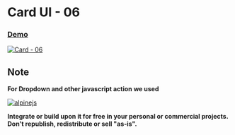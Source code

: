 # **Card UI - 06**

### [Demo](https://dropways.github.io/card-ui/cards/card-06)

[![Card - 06](https://github-production-user-asset-6210df.s3.amazonaws.com/38377336/251437013-a696e871-8250-4ad9-bbe1-ba54b7c34035.jpg)](https://dropways.github.io/card-ui/cards/card-06/)

## Note

**For Dropdown and other javascript action we used**

[![alpinejs](https://github-production-user-asset-6210df.s3.amazonaws.com/38377336/250278992-60746a40-ffc9-48fc-a6bb-3a7e8e92903f.svg)](https://alpinejs.dev/)

**Integrate or build upon it for free in your personal or commercial projects. Don't republish, redistribute or sell "as-is".**
